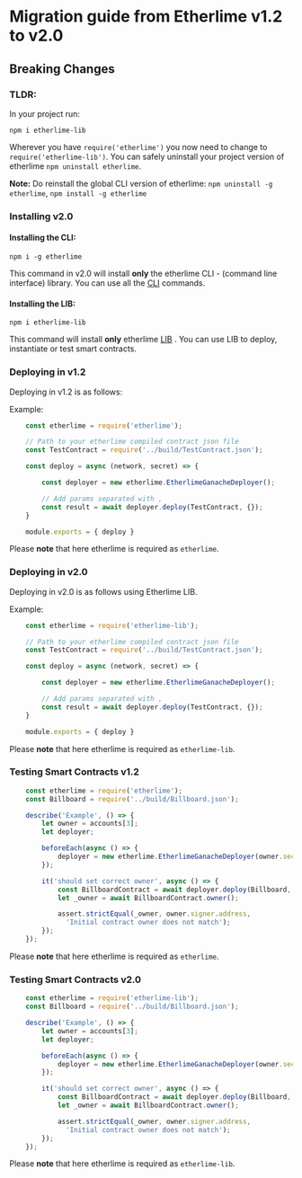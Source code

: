# Migration guide from Etherlime v1.2 to v2.0

## Breaking Changes

### TLDR:

In your project run: 

```text
npm i etherlime-lib
```

Wherever you have `require('etherlime')` you now need to change to `require('etherlime-lib')`.
You can safely uninstall your project version of etherlime `npm uninstall etherlime`.

**Note:** Do reinstall the global CLI version of etherlime: `npm uninstall -g etherlime`, `npm install -g etherlime`

### Installing v2.0

#### Installing the CLI: 
```text
npm i -g etherlime
```

This command in v2.0 will install **only** the etherlime CLI - (command line interface) library. You can use all the [CLI](https://app.gitbook.com/@etherlime/s/etherlime/developer-documentation/etherlime-cli) commands.


#### Installing the LIB: 
```text
npm i etherlime-lib
```

This command will install **only** etherlime [LIB](https://app.gitbook.com/@etherlime/s/etherlime/developer-documentation/etherlime-library-api) . You can use LIB to deploy, instantiate or test smart contracts.

### Deploying in v1.2

Deploying in v1.2 is as follows:

Example:

```javascript
    const etherlime = require('etherlime');

    // Path to your etherlime compiled contract json file
    const TestContract = require('../build/TestContract.json'); 

    const deploy = async (network, secret) => {

        const deployer = new etherlime.EtherlimeGanacheDeployer();

        // Add params separated with ,
        const result = await deployer.deploy(TestContract, {});
    }

    module.exports = { deploy }
```
Please **note** that here etherlime is required as `etherlime`.

### Deploying in v2.0

Deploying in v2.0 is as follows using Etherlime LIB.

Example:

```javascript
    const etherlime = require('etherlime-lib');

    // Path to your etherlime compiled contract json file
    const TestContract = require('../build/TestContract.json'); 

    const deploy = async (network, secret) => {

        const deployer = new etherlime.EtherlimeGanacheDeployer();

        // Add params separated with ,
        const result = await deployer.deploy(TestContract, {});
    }

    module.exports = { deploy }
```
Please **note** that here etherlime is required as `etherlime-lib`.


### Testing Smart Contracts v1.2

```javascript
    const etherlime = require('etherlime');
    const Billboard = require('../build/Billboard.json');

    describe('Example', () => {
        let owner = accounts[3];
        let deployer;

        beforeEach(async () => {
            deployer = new etherlime.EtherlimeGanacheDeployer(owner.secretKey);
        });

        it('should set correct owner', async () => {
            const BillboardContract = await deployer.deploy(Billboard, {});
            let _owner = await BillboardContract.owner();

            assert.strictEqual(_owner, owner.signer.address,
              'Initial contract owner does not match');
        });
    });
```
Please **note** that here etherlime is required as `etherlime`.


### Testing Smart Contracts v2.0

```javascript
    const etherlime = require('etherlime-lib');
    const Billboard = require('../build/Billboard.json');

    describe('Example', () => {
        let owner = accounts[3];
        let deployer;

        beforeEach(async () => {
            deployer = new etherlime.EtherlimeGanacheDeployer(owner.secretKey);
        });

        it('should set correct owner', async () => {
            const BillboardContract = await deployer.deploy(Billboard, {});
            let _owner = await BillboardContract.owner();

            assert.strictEqual(_owner, owner.signer.address,
              'Initial contract owner does not match');
        });
    });
```
Please **note** that here etherlime is required as `etherlime-lib`.
